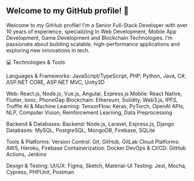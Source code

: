 ## Welcome to my GitHub profile! 👋

Welcome to my GitHub profile! I'm a Senior Full-Stack Developer with over 10 years of experience, specializing in Web Development, Mobile App Development, Game Development and Blockchain Technologies. I’m passionate about building scalable, high-performance applications and exploring new innovations in tech.

💻 Technologies & Tools

Languages & Frameworks:
JavaScript/TypeScript, PHP, Python, Java, C#, ASP.NET CORE, ASP.NET MVC, Unity3D

Web: React.js, Node.js, Vue.js, Angular, Express.js
Mobile: React Native, Flutter, Ionic, PhoneGap
Blockchain: Ethereum, Solidity, Web3.js, IPFS, Truffle
AI & Machine Learning: TensorFlow, Keras, PyTorch, OpenAI APIs, NLP, Computer Vision, Reinforcement Learning, Data Preprocessing

Backend & Databases:
Backend: Node.js, Laravel, Express.js, Django
Databases: MySQL, PostgreSQL, MongoDB, Firebase, SQLite

Tools & Platforms:
Version Control: Git, GitHub, GitLab
Cloud Platforms: AWS, Heroku, Firebase
Containerization: Docker
DevOps & CI/CD: GitHub Actions, Jenkins

Design & Testing:
UI/UX: Figma, Sketch, Material-UI
Testing: Jest, Mocha, Cypress, PHPUnit, Postman
